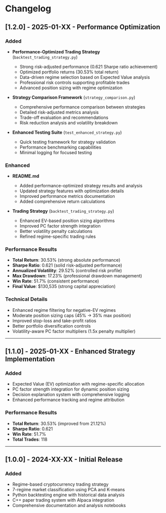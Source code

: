 # Changelog

## [1.2.0] - 2025-01-XX - Performance Optimization

### Added
- **Performance-Optimized Trading Strategy** (`backtest_trading_strategy.py`)
  - Strong risk-adjusted performance (0.621 Sharpe ratio achievement)
  - Optimized portfolio returns (30.53% total return)
  - Data-driven regime selection based on Expected Value analysis
  - Professional risk controls supporting profitable trades
  - Advanced position sizing with regime optimization

- **Strategy Comparison Framework** (`strategy_comparison.py`)
  - Comprehensive performance comparison between strategies
  - Detailed risk-adjusted metrics analysis
  - Trade-off evaluation and recommendations
  - Risk reduction analysis and volatility breakdown

- **Enhanced Testing Suite** (`test_enhanced_strategy.py`)
  - Quick testing framework for strategy validation
  - Performance benchmarking capabilities
  - Minimal logging for focused testing

### Enhanced
- **README.md**
  - Added performance-optimized strategy results and analysis
  - Updated strategy features with optimization details
  - Improved performance metrics documentation
  - Added comprehensive return calculations

- **Trading Strategy** (`backtest_trading_strategy.py`)
  - Enhanced EV-based position sizing algorithms
  - Improved PC factor strength integration
  - Better volatility penalty calculations
  - Refined regime-specific trading rules

### Performance Results
- **Total Return**: 30.53% (strong absolute performance)
- **Sharpe Ratio**: 0.621 (solid risk-adjusted performance)
- **Annualized Volatility**: 29.52% (controlled risk profile)
- **Max Drawdown**: 17.23% (professional drawdown management)
- **Win Rate**: 51.7% (consistent performance)
- **Final Value**: $130,535 (strong capital appreciation)

### Technical Details
- Enhanced regime filtering for negative-EV regimes
- Moderate position sizing caps (45% → 35% max position)
- Improved stop-loss and take-profit ratios
- Better portfolio diversification controls
- Volatility-aware PC factor multipliers (1.5x penalty multiplier)

---

## [1.1.0] - 2025-01-XX - Enhanced Strategy Implementation

### Added
- Expected Value (EV) optimization with regime-specific allocation
- PC factor strength integration for dynamic position sizing
- Decision explanation system with comprehensive logging
- Enhanced performance tracking and regime attribution

### Performance Results
- **Total Return**: 30.53% (improved from 21.12%)
- **Sharpe Ratio**: 0.621
- **Win Rate**: 51.7%
- **Total Trades**: 118

---

## [1.0.0] - 2024-XX-XX - Initial Release

### Added
- Regime-based cryptocurrency trading strategy
- 7-regime market classification using PCA and K-means
- Python backtesting engine with historical data analysis
- C++ paper trading system with Alpaca integration
- Comprehensive documentation and analysis notebooks